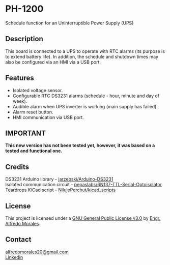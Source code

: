 # PH-1200
Schedule function for an Uninterruptible Power Supply (UPS)

## Description
This board is connected to a UPS to operate with RTC alarms (its purpose is to extend battery life). In addition, the schedule and shutdown times may also be configured via an HMI via a USB port.

## Features
- Isolated voltage sensor.
- Configurable RTC DS3231 alarms (schedule - hour, minute and day of week).
- Audible alarm when UPS inverter is working (main supply has failed).
- Alarm reset button.
- HMI communication via USB port.

## IMPORTANT
**This new version has not been tested yet, however, it was based on a tested and functional one.**

## Credits
DS3231 Arduino library - [jarzebski/Arduino-DS3231](https://github.com/jarzebski/Arduino-DS3231)\
Isolated communication circuit - [pepaslabs/6N137-TTL-Serial-Optoisolator](https://github.com/pepaslabs/6N137-TTL-Serial-Optoisolator)\
Teardrops KiCad script - [NilujePerchut/kicad_scripts](https://github.com/NilujePerchut/kicad_scripts)

## License
This project is licensed under a [GNU General Public License v3.0](https://www.gnu.org/licenses/gpl-3.0.html) by [Engr. Alfredo Morales](https://www.linkedin.com/in/alfredo-morales-0a434a149/).

## Contact
alfredomorales20@gmail.com\
[Linkedin](https://www.linkedin.com/in/alfredo-morales-0a434a149/)
